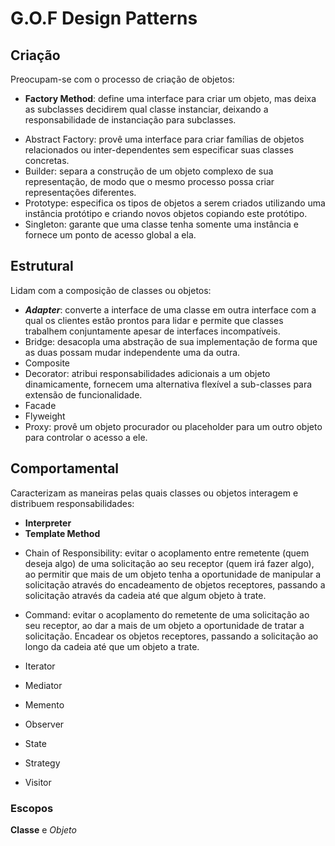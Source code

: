 # G.O.F Design Patterns

## Criação
Preocupam-se com o processo de criação de objetos:
* **Factory Method**: define uma interface para criar um objeto, mas deixa as subclasses decidirem qual classe instanciar, 
deixando a responsabilidade de instanciação para subclasses.
- Abstract Factory: provê uma interface para criar famílias de objetos relacionados ou inter-dependentes sem especificar 
suas classes concretas.
- Builder: separa a construção de um objeto complexo de sua representação, de modo que o mesmo processo possa criar representações diferentes.
- Prototype: especifica os tipos de objetos a serem criados utilizando uma instância protótipo e criando novos objetos copiando este protótipo.
- Singleton: garante que uma classe tenha somente uma instância e fornece um ponto de acesso global a ela.

## Estrutural
Lidam com a composição de classes ou objetos:
- **_Adapter_**: converte a interface de uma classe em outra interface com a qual os clientes estão prontos para lidar e permite que classes trabalhem 
conjuntamente apesar de interfaces incompatíveis.
- Bridge: desacopla uma abstração de sua implementação de forma que as duas possam mudar independente uma da outra.
- Composite
- Decorator: atribui responsabilidades adicionais a um objeto dinamicamente, fornecem uma alternativa flexível a sub-classes 
para extensão de funcionalidade.
- Facade
- Flyweight
- Proxy: provê um objeto procurador ou placeholder para um outro objeto para controlar o acesso a ele.

## Comportamental
Caracterizam as maneiras pelas quais classes ou objetos interagem e distribuem responsabilidades:
* **Interpreter**
* **Template Method**
- Chain of Responsibility: evitar o acoplamento entre remetente (quem deseja algo) de uma solicitação ao seu receptor (quem irá fazer algo),
ao permitir que mais de um objeto tenha a oportunidade de manipular a solicitação através do encadeamento de objetos receptores, 
passando a solicitação através da cadeia até que algum objeto à trate.

- Command: evitar o acoplamento do remetente de uma solicitação ao seu receptor, ao dar a mais de um objeto a oportunidade de tratar a solicitação. 
Encadear os objetos receptores, passando a solicitação ao longo da cadeia até que um objeto a trate.
- Iterator
- Mediator
- Memento
- Observer
- State
- Strategy
- Visitor

### Escopos
**Classe** e _Objeto_
